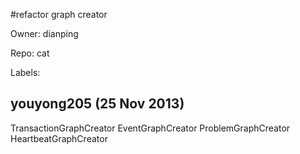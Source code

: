#refactor graph creator

Owner: dianping

Repo: cat

Labels: 

## youyong205 (25 Nov 2013)

TransactionGraphCreator
EventGraphCreator
ProblemGraphCreator
HeartbeatGraphCreator


